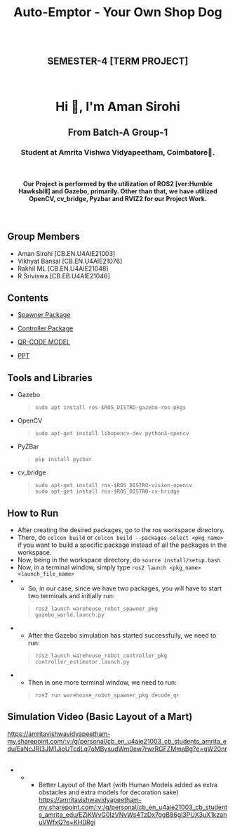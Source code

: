 <h1 align="center"> Auto-Emptor - Your Own Shop Dog</h1>
<br>
<br>
<h2 align="center">SEMESTER-4 [TERM PROJECT]</h2>
<br>
<h1 align="center">Hi 👋, I'm Aman Sirohi</h1>
<h2 align="center">From Batch-A Group-1</h2>
<h3 align="center">Student at Amrita Vishwa Vidyapeetham, Coimbatore🌟.</h3>
<br>
<h4 align="center">Our Project is performed by the utilization of ROS2 [ver:Humble Hawksbill] and Gazebo, primarily. Other than that, we have utilized OpenCV, cv_bridge, Pyzbar and RVIZ2 for our Project Work.</h4>
<br>

## Group Members
* Aman Sirohi [CB.EN.U4AIE21003]
* Vikhyat Bansal [CB.EN.U4AIE21076]
* Rakhil ML [CB.EN.U4AIE21048]
* R Sriviswa [CB.EB.U4AIE21046]
  <br>
  
## Contents
* [Spawner Package](https://github.com/ErAgOn-AmAnSiRoHi/Auto-Emptor/tree/main/warehouse_robot_spawner_pkg)
* [Controller Package](https://github.com/ErAgOn-AmAnSiRoHi/Auto-Emptor/tree/main/warehouse_robot_controller_pkg)

* [QR-CODE MODEL](https://github.com/ErAgOn-AmAnSiRoHi/Auto-Emptor/tree/main/QR_Code_Model/texture)

* [PPT](https://github.com/ErAgOn-AmAnSiRoHi/Auto-Emptor/blob/main/ROS_TEAM_1_BATCH_A_END_TERM.pptx)

## Tools and Libraries
* Gazebo
  > ```sudo apt install ros-$ROS_DISTRO-gazebo-ros-pkgs```
* OpenCV
  > ```sudo apt-get install libopencv-dev python3-opencv```
* PyZBar
  > ```pip install pyzbar```
* cv_bridge
  > ```sudo apt-get install ros-$ROS_DISTRO-vision-opencv```   
  >    ```sudo apt-get install ros-$ROS_DISTRO-cv-bridge```

## How to Run
* After creating the desired packages, go to the ros workspace directory.
* There, do ```colcon build``` or ```colcon build --packages-select <pkg_name>``` if you want to build a specific package instead of all the packages in the workspace.
* Now, being in the workspace directory, do ```source install/setup.bash```
* Now, in a terminal window, simply type ```ros2 launch <pkg_name> <launch_file_name>```
* * So, in our case, since we have two packages, you will have to start two terminals and initially run:   
  > ```ros2 launch warehouse_robot_spawner_pkg gazebo_world.launch.py```   
* *  After the Gazebo simulation has started successfully, we need to run:   
  > ```ros2 launch warehouse_robot_controller_pkg controller_estimator.launch.py```   
* *  Then in one more terminal window, we need to run:   
  > ```ros2 run warehouse_robot_spawner_pkg decode_qr```

## Simulation Video (Basic Layout of a Mart)
https://amritavishwavidyapeetham-my.sharepoint.com/:v:/g/personal/cb_en_u4aie21003_cb_students_amrita_edu/EaNcJRI3JM1JioUTcdLq7oMBysudWm0ew7rwrRGFZMmaBg?e=qW20nr   
<br>
* * * Better Layout of the Mart (with Human Models added as extra obstacles and extra models for decoration sake)   
https://amritavishwavidyapeetham-my.sharepoint.com/:v:/g/personal/cb_en_u4aie21003_cb_students_amrita_edu/EZjKWvG0IzVNvWs4TzDx7ggB86gl3PUX3uX1kzanuVWfxQ?e=KH0Rgi
